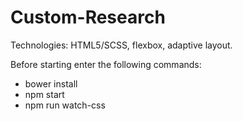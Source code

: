 # Custom-Research
Technologies: HTML5/SCSS, flexbox, adaptive layout. 

Before starting enter the following commands:
- bower install 
- npm start 
- npm run watch-css
